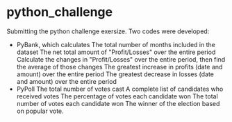 # python_challenge
Submitting the python challenge exersize. 
Two codes were developed:
- PyBank, which calculates
    The total number of months included in the dataset
    The net total amount of "Profit/Losses" over the entire period
    Calculate the changes in "Profit/Losses" over the entire period, then find the average of those changes
    The greatest increase in profits (date and amount) over the entire period
     The greatest decrease in losses (date and amount) over the entire period 
- PyPoll
    The total number of votes cast
    A complete list of candidates who received votes
    The percentage of votes each candidate won
    The total number of votes each candidate won
    The winner of the election based on popular vote.
